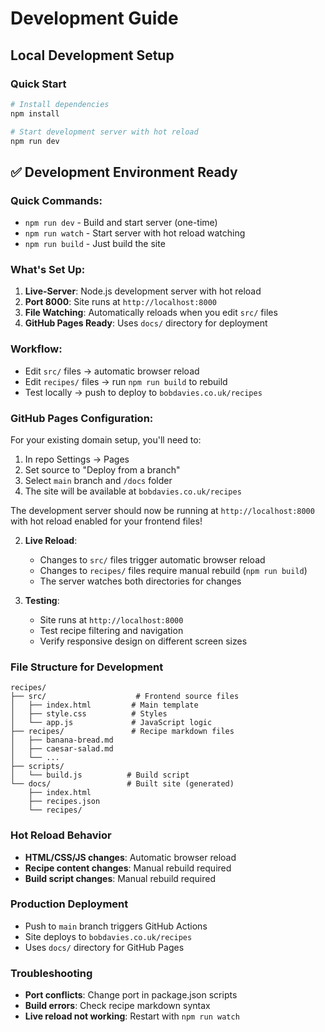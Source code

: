 # Development Guide

## Local Development Setup

### Quick Start
```bash
# Install dependencies
npm install

# Start development server with hot reload
npm run dev
```


## ✅ Development Environment Ready

### **Quick Commands:**
- `npm run dev` - Build and start server (one-time)
- `npm run watch` - Start server with hot reload watching
- `npm run build` - Just build the site

### **What's Set Up:**

1. **Live-Server**: Node.js development server with hot reload
2. **Port 8000**: Site runs at `http://localhost:8000`
3. **File Watching**: Automatically reloads when you edit `src/` files
4. **GitHub Pages Ready**: Uses `docs/` directory for deployment

### **Workflow:**
- Edit `src/` files → automatic browser reload
- Edit `recipes/` files → run `npm run build` to rebuild
- Test locally → push to deploy to `bobdavies.co.uk/recipes`

### **GitHub Pages Configuration:**
For your existing domain setup, you'll need to:
1. In repo Settings → Pages
2. Set source to "Deploy from a branch"
3. Select `main` branch and `/docs` folder
4. The site will be available at `bobdavies.co.uk/recipes`

The development server should now be running at `http://localhost:8000` with hot reload enabled for your frontend files!

2. **Live Reload**:
   - Changes to `src/` files trigger automatic browser reload
   - Changes to `recipes/` files require manual rebuild (`npm run build`)
   - The server watches both directories for changes

3. **Testing**:
   - Site runs at `http://localhost:8000`
   - Test recipe filtering and navigation
   - Verify responsive design on different screen sizes

### File Structure for Development

```
recipes/
├── src/                    # Frontend source files
│   ├── index.html         # Main template
│   ├── style.css          # Styles
│   └── app.js             # JavaScript logic
├── recipes/               # Recipe markdown files
│   ├── banana-bread.md
│   ├── caesar-salad.md
│   └── ...
├── scripts/
│   └── build.js          # Build script
└── docs/                 # Built site (generated)
    ├── index.html
    ├── recipes.json
    └── recipes/
```

### Hot Reload Behavior

- **HTML/CSS/JS changes**: Automatic browser reload
- **Recipe content changes**: Manual rebuild required
- **Build script changes**: Manual rebuild required

### Production Deployment

- Push to `main` branch triggers GitHub Actions
- Site deploys to `bobdavies.co.uk/recipes`
- Uses `docs/` directory for GitHub Pages

### Troubleshooting

- **Port conflicts**: Change port in package.json scripts
- **Build errors**: Check recipe markdown syntax
- **Live reload not working**: Restart with `npm run watch` 
